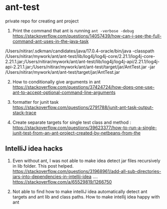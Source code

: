# ant-test

private repo for creating ant project

1. Print the command that ant is running 
`ant -verbose -debug`
https://stackoverflow.com/questions/14057439/how-can-i-see-the-full-command-ant-uses-in-the-java-task

/Users/nitirar/.sdkman/candidates/java/17.0.4-oracle/bin/java -classpath /Users/nitirar/mywork/ant/ant-test/lib/log4j/log4j-core/2.21.1/log4j-core-2.21.1.jar;/Users/nitirar/mywork/ant/ant-test/lib/log4j/log4j-api/2.21.1/log4j-api-2.21.1.jar;/Users/nitirar/mywork/ant/ant-test/target/jar/AntTest.jar -jar /Users/nitirar/mywork/ant/ant-test/target/jar/AntTest.jar


2. How to conditionally give arguments in ant
   https://stackoverflow.com/questions/37424724/how-does-one-use-ant-to-accept-optional-command-line-arguments

3. formatter for junit task
   https://stackoverflow.com/questions/2791788/junit-ant-task-output-stack-trace

4. Create separate targets for single test class and method : https://stackoverflow.com/questions/39623377/how-to-run-a-single-junit-test-from-an-ant-project-created-by-netbeans-from-the


## IntelliJ idea hacks


1. Even without ant, I was not able to make idea detect jar files recursively in lib folder. This post helped. https://stackoverflow.com/questions/31968961/add-all-sub-directories-jars-into-dependencies-in-intellij-idea
.... https://stackoverflow.com/a/65529819/1266750

2. Not able to find how to make intelliJ idea automatically detect ant targets and ant lib and class paths. How to make intellij idea happy with ant

